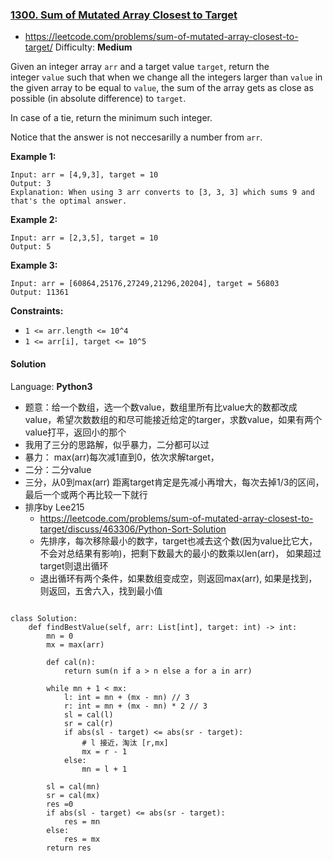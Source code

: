### [1300\. Sum of Mutated Array Closest to Target](https://leetcode.com/contest/biweekly-contest-16/problems/sum-of-mutated-array-closest-to-target/)
- https://leetcode.com/problems/sum-of-mutated-array-closest-to-target/
Difficulty: **Medium**

Given an integer array `arr` and a target value `target`, return the integer `value` such that when we change all the integers larger than `value` in the given array to be equal to `value`, the sum of the array gets as close as possible (in absolute difference) to `target`.

In case of a tie, return the minimum such integer.

Notice that the answer is not neccesarilly a number from `arr`.

**Example 1:**

```
Input: arr = [4,9,3], target = 10
Output: 3
Explanation: When using 3 arr converts to [3, 3, 3] which sums 9 and that's the optimal answer.
```

**Example 2:**

```
Input: arr = [2,3,5], target = 10
Output: 5
```

**Example 3:**

```
Input: arr = [60864,25176,27249,21296,20204], target = 56803
Output: 11361
```

**Constraints:**

*   `1 <= arr.length <= 10^4`
*   `1 <= arr[i], target <= 10^5`

#### Solution

Language: **Python3**
- 题意：给一个数组，选一个数value，数组里所有比value大的数都改成value，希望次数数组的和尽可能接近给定的targer，求数value，如果有两个value打平，返回小的那个
- 我用了三分的思路解，似乎暴力，二分都可以过
- 暴力： max(arr)每次减1直到0，依次求解target，
- 二分：二分value
- 三分，从0到max(arr) 距离target肯定是先减小再增大，每次去掉1/3的区间，最后一个或两个再比较一下就行
- 排序by Lee215
    - https://leetcode.com/problems/sum-of-mutated-array-closest-to-target/discuss/463306/Python-Sort-Solution
    - 先排序，每次移除最小的数字，target也减去这个数(因为value比它大，不会对总结果有影响)，把剩下数最大的最小的数乘以len(arr)， 如果超过target则退出循环
    - 退出循环有两个条件，如果数组变成空，则返回max(arr), 如果是找到，则返回，五舍六入，找到最小值

```python3
​
class Solution:
    def findBestValue(self, arr: List[int], target: int) -> int:
        mn = 0
        mx = max(arr)
​
        def cal(n):
            return sum(n if a > n else a for a in arr)
​
        while mn + 1 < mx:
            l: int = mn + (mx - mn) // 3
            r: int = mn + (mx - mn) * 2 // 3
            sl = cal(l)
            sr = cal(r)
            if abs(sl - target) <= abs(sr - target):
                # l 接近，淘汰 [r,mx]
                mx = r - 1
            else:
                mn = l + 1
​
        sl = cal(mn)
        sr = cal(mx)
        res =0
        if abs(sl - target) <= abs(sr - target):
            res = mn
        else:
            res = mx
        return res
```